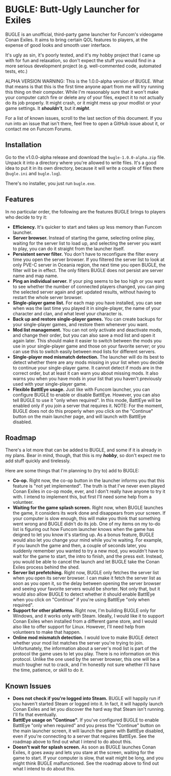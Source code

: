 # BUGLE: Butt-Ugly Launcher for Exiles

BUGLE is an unofficial, third-party game launcher for Funcom's videogame Conan Exiles. It aims to
bring certain QOL features to players, at the expense of good looks and smooth user interface.

It's ugly as sin, it's poorly tested, and it's my hobby project that I came up with for fun and
relaxation, so don't expect the stuff you would find in a more serious development project (e.g.
well-commented code, automated tests, etc.)

ALPHA VERSION WARNING: This is the 1.0.0-alpha version of BUGLE. What that means is that this is the
first time anyone apart from me will try running this thing on their computer. While I'm reasonably
sure that it won't make your computer catch fire or delete any of your files, expect it to not
actually do its job properly. It might crash, or it might mess up your modlist or your game
settings. It ***shouldn't***, but it ***might***.

For a list of known issues, scroll to the last section of this document. If you run into an issue
that isn't there, feel free to open a GitHub issue about it, or contact me on Funcom Forums.

## Installation

Go to the v1.0.0-alpha release and download the `bugle-1.0.0-alpha.zip` file. Unpack it into a
directory where you're allowed to write files. It's a good idea to put it in its own directory,
because it will write a couple of files there (`bugle.ini` and `bugle.log`).

There's no installer, you just run `bugle.exe`.

## Features

In no particular order, the following are the features BUGLE brings to players who decide to try it:

* **Efficiency.** It's quicker to start and takes up less memory than Funcom launcher.
* **Server browser.** Instead of starting the game, selecting online play, waiting for the server
list to load up, and selecting the server you want to play, you can do it straight from the
launcher itself.
* **Persistent server filter.** You don't have to reconfigure the filter every time you open the
server browser. If you filtered the server list to look at only PVE-C server in Oceania region, the
next time you open BUGLE, the filter will be in effect. The only filters BUGLE does not persist are
server name and map name.
* **Ping an individual server.** If your ping seems to be too high or you want to see whether the
number of connected players changed, you can ping the selected server again and get updated results,
without having to restart the whole server browser.
* **Single-player game list.** For each map you have installed, you can see when was the last time
you played it in single-player, the name of your character and clan, and what level your character
is.
* **Back up and restore single-player games.** You can create backups for your single-player games,
and restore them whenever you want.
* **Mod list management.** You can not only activate and deactivate mods, and change their order,
but you can also save a mod list and open it again later. This should make it easier to switch
between the mods you use in your single-player game and those on your favorite server; or you can
use this to switch easily between mod lists for different servers.
* **Single-player mod mismatch detection.** The launcher will do its best to detect whether there
are any mods missing in your list when you decide to continue your single-player game. It cannot
detect if mods are in the correct order, but at least it can warn you about missing mods. It also
warns you when you have mods in your list that you haven't previously used with your single-player
game.
* **Flexible BattlEye usage.** Just like with Funcom launcher, you can configure BUGLE to enable or
disable BattlEye. However, you can also tell BUGLE to use it "only when required". In this mode,
BattlEye will be enabled only if you join a server that requires it. NOTE: For the moment, BUGLE
does not do this properly when you click on the "Continue" button on the main launcher page, and
will launch with BattlEye disabled.

## Roadmap

There's a lot more that can be added to BUGLE, and some if it is already in my plans. Bear in mind,
though, that this is my ***hobby***, so don't expect me to add stuff quickly and tirelessly.

Here are some things that I'm planning to (try to) add to BUGLE:
* **Co-op.** Right now, the co-op button in the launcher informs you that this feature is "not yet
implemented". The truth is that I've never even played Conan Exiles in co-op mode, ever, and I don't
really have anyone to try it with. I intend to implement this, but first I'll need some help from
a volunteer.
* **Waiting for the game splash screen.** Right now, when BUGLE launches the game, it considers its
work done and disappears from your screen. If your computer is slow enough, this will make you think
that something went wrong and BUGLE didn't do its job. One of my items on my to-do list is figuring
out how Funcom launcher knows when the game has deigned to let you know it's starting up. As a bonus
feature, BUGLE would also let you change your mind while you're waiting. For example, if you launch
the game and then, a couple of seconds later, you suddenly remember you wanted to try a new mod, you
wouldn't have to wait for the game to start, the intro to finish, and the press exit. Instead, you
would be able to cancel the launch and let BUGLE take the Conan Exiles process behind the shed.
* **Server list prefetching.** Right now, BUGLE only fetches the server list when you open its
server browser. I can make it fetch the server list as soon as you open it, so the delay between
opening the server browser and seeing your favorite servers would be shorter. Not only that, but it
would also allow BUGLE to detect whether it should enable BattlEye when you click on "Continue" if
you're using BattlEye "only when required".
* **Support for other platforms.** Right now, I'm building BUGLE only for Windows, and it works only
with Steam. Ideally, I would like it to support Conan Exiles when installed from a different game
store, and I would also like to offer support for Linux. However, I'll need help from volunteers to
make that happen.
* **Online mod mismatch detection.** I would love to make BUGLE detect whether your mod list matches
the server you're trying to join. Unfortunately, the information about a server's mod list is part
of the protocol the game uses to let you play. There is no information on this protocol. Unlike the
one used by the server browser, this one will be a much tougher nut to crack, and I'm honestly not
sure whether I'll have the time, patience, or skill to do it.

## Known Issues

* **Does not check if you're logged into Steam.** BUGLE will happily run if you haven't started
Steam or logged into it. In fact, it will happily launch Conan Exiles and let you discover the hard
way that Steam isn't running. I'll fix that eventually.
* **BattlEye usage on "Continue".** If you've configured BUGLE to enable BattlEye "only when
required" and you press the "Continue" button on the main launcher screen, it will launch the game
with BattlEye disabled, even if you're connecting to a server that requires BattlEye. See the
roadmap above to find out what I intend to do about this.
* **Doesn't wait for splash screen.** As soon as BUGLE launches Conan Exiles, it goes away and
lets you stare at the screen, waiting for the game to start. If your computer is slow, that wait
might be long, and you might think BUGLE malfunctioned. See the roadmap above to find out what I
intend to do about this.
